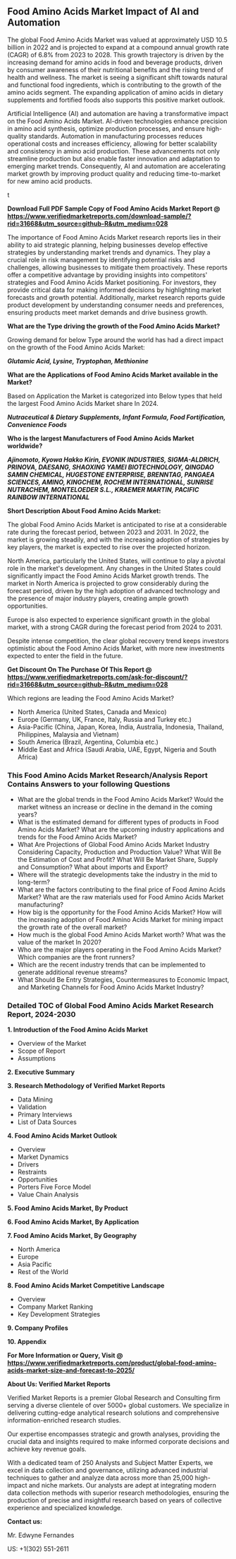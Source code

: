 <h2>Food Amino Acids Market Impact of AI and Automation</h2><p>The global Food Amino Acids Market was valued at approximately USD 10.5 billion in 2022 and is projected to expand at a compound annual growth rate (CAGR) of 6.8% from 2023 to 2028. This growth trajectory is driven by the increasing demand for amino acids in food and beverage products, driven by consumer awareness of their nutritional benefits and the rising trend of health and wellness. The market is seeing a significant shift towards natural and functional food ingredients, which is contributing to the growth of the amino acids segment. The expanding application of amino acids in dietary supplements and fortified foods also supports this positive market outlook.</p><p>Artificial Intelligence (AI) and automation are having a transformative impact on the Food Amino Acids Market. AI-driven technologies enhance precision in amino acid synthesis, optimize production processes, and ensure high-quality standards. Automation in manufacturing processes reduces operational costs and increases efficiency, allowing for better scalability and consistency in amino acid production. These advancements not only streamline production but also enable faster innovation and adaptation to emerging market trends. Consequently, AI and automation are accelerating market growth by improving product quality and reducing time-to-market for new amino acid products.</p>t</p><p id="" class=""><strong>Download Full PDF Sample Copy of Food Amino Acids Market Report @ <a href="https://www.verifiedmarketreports.com/download-sample/?rid=31668&utm_source=github-R&utm_medium=028" target="_blank">https://www.verifiedmarketreports.com/download-sample/?rid=31668&utm_source=github-R&utm_medium=028</a></strong></p><p>The importance of&nbsp;Food Amino Acids Market research reports lies in their ability to aid strategic planning, helping businesses develop effective strategies by understanding market trends and dynamics. They play a crucial role in risk management by identifying potential risks and challenges, allowing businesses to mitigate them proactively. These reports offer a competitive advantage by providing insights into competitors' strategies and Food Amino Acids Market positioning. For investors, they provide critical data for making informed decisions by highlighting market forecasts and growth potential. Additionally, market research reports guide product development by understanding consumer needs and preferences, ensuring products meet market demands and drive business growth.</p><p><strong>What are the&nbsp;Type driving the growth of the Food Amino Acids Market?</strong></p><p id="" class="">Growing demand for below Type around the world has had a direct impact on the growth of the Food Amino Acids Market:</p><em><strong>Glutamic Acid, Lysine, Tryptophan, Methionine</strong></em></p><strong>What are the&nbsp;Applications&nbsp;of Food Amino Acids Market available in the Market?</strong></p><p id="" class="">Based on Application the Market is categorized into Below types that held the largest Food Amino Acids Market share In 2024.</p><em><strong>Nutraceutical & Dietary Supplements, Infant Formula, Food Fortification, Convenience Foods</strong></em></p><strong>Who is the largest Manufacturers of Food Amino Acids Market worldwide?</strong></p><p><em><strong>Ajinomoto, Kyowa Hakko Kirin, EVONIK INDUSTRIES, SIGMA-ALDRICH, PRINOVA, DAESANG, SHAOXING YAMEI BIOTECHNOLOGY, QINGDAO SAMIN CHEMICAL, HUGESTONE ENTERPRISE, BRENNTAG, PANGAEA SCIENCES, AMINO, KINGCHEM, ROCHEM INTERNATIONAL, SUNRISE NUTRACHEM, MONTELOEDER S.L., KRAEMER MARTIN, PACIFIC RAINBOW INTERNATIONAL</strong></em></p><p id="" class=""><strong>Short Description About Food Amino Acids Market:</strong></p><p>The global Food Amino Acids Market is anticipated to rise at a considerable rate during the forecast period, between 2023 and 2031. In 2022, the market is growing steadily, and with the increasing adoption of strategies by key players, the market is expected to rise over the projected horizon.</p><p>North America, particularly the United States, will continue to play a pivotal role in the market's development. Any changes in the United States could significantly impact the Food Amino Acids Market growth trends. The market in North America is projected to grow considerably during the forecast period, driven by the high adoption of advanced technology and the presence of major industry players, creating ample growth opportunities.</p><p>Europe is also expected to experience significant growth in the global market, with a strong CAGR during the forecast period from 2024 to 2031.</p><p>Despite intense competition, the clear global recovery trend keeps investors optimistic about the Food Amino Acids Market, with more new investments expected to enter the field in the future.</p><p id="" class=""><strong>Get Discount On The Purchase Of This Report @ <a href="https://www.verifiedmarketreports.com/ask-for-discount/?rid=31668&utm_source=github-R&utm_medium=028" target="_blank">https://www.verifiedmarketreports.com/ask-for-discount/?rid=31668&utm_source=github-R&utm_medium=028</a></strong></p>Which regions are leading the Food Amino Acids Market?</p><ul><li>North America (United States, Canada and Mexico)</li><li>Europe (Germany, UK, France, Italy, Russia and Turkey etc.)</li><li>Asia-Pacific (China, Japan, Korea, India, Australia, Indonesia, Thailand, Philippines, Malaysia and Vietnam)</li><li>South America (Brazil, Argentina, Columbia etc.)</li><li>Middle East and Africa (Saudi Arabia, UAE, Egypt, Nigeria and South Africa)</li></ul><h3 id="" class="">This Food Amino Acids Market Research/Analysis Report Contains Answers to your following Questions</h3><ul><li>What are the global trends in the Food Amino Acids Market? Would the market witness an increase or decline in the demand in the coming years?</li><li>What is the estimated demand for different types of products in Food Amino Acids Market? What are the upcoming industry applications and trends for the Food Amino Acids Market?</li><li>What Are Projections of Global Food Amino Acids Market Industry Considering Capacity, Production and Production Value? What Will Be the Estimation of Cost and Profit? What Will Be Market Share, Supply and Consumption? What about imports and Export?</li><li>Where will the strategic developments take the industry in the mid to long-term?</li><li>What are the factors contributing to the final price of Food Amino Acids Market? What are the raw materials used for Food Amino Acids Market manufacturing?</li><li>How big is the opportunity for the Food Amino Acids Market? How will the increasing adoption of Food Amino Acids Market for mining impact the growth rate of the overall market?</li><li>How much is the global Food Amino Acids Market worth? What was the value of the market In 2020?</li><li>Who are the major players operating in the Food Amino Acids Market? Which companies are the front runners?</li><li>Which are the recent industry trends that can be implemented to generate additional revenue streams?</li><li>What Should Be Entry Strategies, Countermeasures to Economic Impact, and Marketing Channels for Food Amino Acids Market Industry?</li></ul><h3 id="" class="">Detailed TOC of Global Food Amino Acids Market Research Report, 2024-2030</h3><p id="" class=""><strong>1. Introduction of the Food Amino Acids Market</strong></p><ul><li>Overview of the Market</li><li>Scope of Report</li><li>Assumptions</li></ul><p id="" class=""><strong>2. Executive Summary</strong></p><p id="" class=""><strong>3. Research Methodology of Verified Market Reports</strong></p><ul><li>Data Mining</li><li>Validation</li><li>Primary Interviews</li><li>List of Data Sources</li></ul><p id="" class=""><strong>4. Food Amino Acids Market Outlook</strong></p><ul><li>Overview</li><li>Market Dynamics</li><li>Drivers</li><li>Restraints</li><li>Opportunities</li><li>Porters Five Force Model</li><li>Value Chain Analysis</li></ul><p id="" class=""><strong>5. Food Amino Acids Market, By Product</strong></p><p id="" class=""><strong>6. Food Amino Acids Market, By Application</strong></p><p id="" class=""><strong>7. Food Amino Acids Market, By Geography</strong></p><ul><li>North America</li><li>Europe</li><li>Asia Pacific</li><li>Rest of the World</li></ul><p id="" class=""><strong>8. Food Amino Acids Market Competitive Landscape</strong></p><ul><li>Overview</li><li>Company Market Ranking</li><li>Key Development Strategies</li></ul><p id="" class=""><strong>9. Company Profiles</strong></p><p id="" class=""><strong>10. Appendix</strong></p><p id="" class=""><strong>For More Information or Query, Visit @ <a href="https://www.verifiedmarketreports.com/product/global-food-amino-acids-market-size-and-forecast-to-2025/" target="_blank">https://www.verifiedmarketreports.com/product/global-food-amino-acids-market-size-and-forecast-to-2025/</a></strong></p><p id="" class=""><strong>About Us: Verified Market Reports</strong></p><p id="" class="">Verified Market Reports is a premier Global Research and Consulting firm serving a diverse clientele of over 5000+ global customers. We specialize in delivering cutting-edge analytical research solutions and comprehensive information-enriched research studies.</p><p id="" class="">Our expertise encompasses strategic and growth analyses, providing the crucial data and insights required to make informed corporate decisions and achieve key revenue goals.</p><p id="" class="">With a dedicated team of 250 Analysts and Subject Matter Experts, we excel in data collection and governance, utilizing advanced industrial techniques to gather and analyze data across more than 25,000 high-impact and niche markets. Our analysts are adept at integrating modern data collection methods with superior research methodologies, ensuring the production of precise and insightful research based on years of collective experience and specialized knowledge.</p><p id="" class=""><strong>Contact us:</strong></p><p id="" class="">Mr. Edwyne Fernandes</p><p id="" class="">US: +1(302) 551-2611</p>